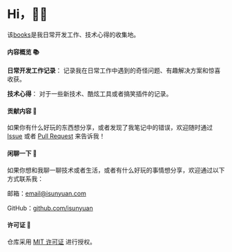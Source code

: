 # Hi，👋👋

该[books](https://books.isunyuan.com)是我日常开发工作、技术心得的收集地。

#### 内容概览 📚

**日常开发工作记录**： 记录我在日常工作中遇到的奇怪问题、有趣解决方案和惊喜收获。

**技术心得**： 对于一些新技术、酷炫工具或者搞笑插件的记录。

#### 贡献内容 🤝
如果你有什么好玩的东西想分享，或者发现了我笔记中的错误，欢迎随时通过 [Issue](https://github.com/isunyuan/books/issues) 或者 [Pull Request](https://github.com/isunyuan/books/pulls) 来告诉我！

#### 闲聊一下 💬
如果你想和我聊一聊技术或者生活，或者有什么好玩的事情想分享，欢迎通过以下方式联系我：

邮箱：[email@isunyuan.com](mailto:email@isunyuan.com)

GitHub：[github.com/isunyuan](https://github.com/isunyuan)

#### 许可证 📝
仓库采用 [MIT 许可证](https://github.com/isunyuan/books/blob/master/LICENSE) 进行授权。